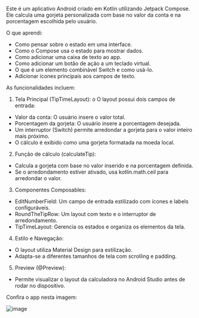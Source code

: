 Este é um aplicativo Android criado em Kotlin utilizando Jetpack Compose. Ele calcula uma gorjeta personalizada com base no valor da conta e na porcentagem escolhida pelo usuário. 

O que aprendi:
- Como pensar sobre o estado em uma interface.
- Como o Compose usa o estado para mostrar dados.
- Como adicionar uma caixa de texto ao app.
- Como adicionar um botão de ação a um teclado virtual.
- O que é um elemento combinável Switch e como usá-lo.
- Adicionar ícones principais aos campos de texto.

As funcionalidades incluem:
1.	Tela Principal (TipTimeLayout):
o	O layout possui dois campos de entrada:
- Valor da conta: O usuário insere o valor total.
- Porcentagem da gorjeta: O usuário insere a porcentagem desejada.
- Um interruptor (Switch) permite arredondar a gorjeta para o valor inteiro mais próximo.
- O cálculo é exibido como uma gorjeta formatada na moeda local.


2.	Função de cálculo (calculateTip):
-	Calcula a gorjeta com base no valor inserido e na porcentagem definida.
-	Se o arredondamento estiver ativado, usa kotlin.math.ceil para arredondar o valor.


3.	Componentes Composables:
-	EditNumberField: Um campo de entrada estilizado com ícones e labels configuráveis.
-	RoundTheTipRow: Um layout com texto e o interruptor de arredondamento.
-	TipTimeLayout: Gerencia os estados e organiza os elementos da tela.


4.	Estilo e Navegação:
- O layout utiliza Material Design para estilização.
- Adapta-se a diferentes tamanhos de tela com scrolling e padding.


5.	Preview (@Preview):
-	Permite visualizar o layout da calculadora no Android Studio antes de rodar no dispositivo.

Confira o app nesta imagem:

![image](https://github.com/user-attachments/assets/7c55299d-048c-4549-b17d-e6b56bfb4ee3)

